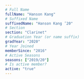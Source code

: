 ```yaml
---
# Full Name
fullName: "Hanson Kang"
# Suffixed Name
suffixedName: "Hanson Kang ’20"
# Section
section: "Clarinet"
# Graduation Year (or name suffix)
gradYear: "2020"
# Year Joined
memberSince: "2016"
# Active Seasons
seasons: ["2019/20"]
# Is active member?
active: "true"
---
```


